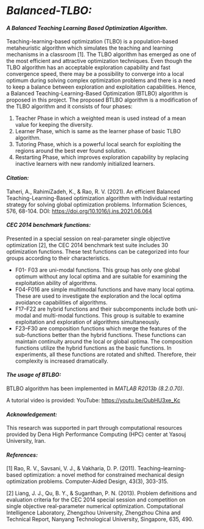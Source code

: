 # *Balanced-TLBO:*
#### *A Balanced Teaching Learning Based Optimization Algorithm*.
Teaching-learning-based optimization (TLBO) is a population-based metaheuristic algorithm which simulates the teaching and learning mechanisms in a classroom [1]. The TLBO algorithm has emerged as one of the most efficient and attractive optimization techniques. Even though the TLBO algorithm has an acceptable exploration capability and fast convergence speed, there may be a possibility to converge into a local optimum during solving complex optimization problems and there is a need to keep a balance between exploration and exploitation capabilities. 
Hence, a Balanced Teaching-Learning-Based Optimization (BTLBO) algorithm is proposed in this project. The proposed BTLBO algorithm is a modification of the TLBO algorithm and it consists of four phases: 
1) Teacher Phase in which a weighted mean is used instead of a mean value for keeping the diversity.
2) Learner Phase, which is same as the learner phase of basic TLBO algorithm.
3) Tutoring Phase, which is a powerful local search for exploiting the regions around the best ever found solution.
4) Restarting Phase, which improves exploration capability by replacing inactive learners with new randomly initialized learners.

#### *Citation:*
Taheri, A., RahimiZadeh, K., & Rao, R. V. (2021). An efficient Balanced Teaching-Learning-Based optimization algorithm with Individual restarting strategy for solving global optimization problems. Information Sciences, 576, 68-104.
DOI: https://doi.org/10.1016/j.ins.2021.06.064

#### *CEC 2014 benchmark functions:*
Presented in a special session on real-parameter single objective optimization [2], the CEC 2014 benchmark test suite includes 30 optimization functions. These test functions can be categorized into four groups according to their characteristics.
- F01- F03 are uni-modal functions. This group has only one global optimum without any local optima and are suitable for examining the exploitation ability of algorithms.
- F04-F016 are simple multimodal functions and have many local optima. These are used to investigate the exploration and the local optima avoidance capabilities of algorithms.
- F17–F22 are hybrid functions and their subcomponents include both uni-modal and multi-modal functions. This group is suitable to examine exploitation and exploration of algorithms simultaneously.
- F23–F30 are composition functions which merge the features of the sub-functions better than the hybrid functions. These functions can maintain continuity around the local or global optima. The composition functions utilize the hybrid functions as the basic functions. In experiments, all these functions are rotated and shifted. Therefore, their complexity is increased dramatically.

#### *The usage of BTLBO:*
BTLBO algorithm has been implemented in *MATLAB R2013b (8.2.0.70)*.

A tutorial video is provided: YouTube: https://youtu.be/OubHU3xe_Kc

#### *Acknowledgement:*
This research was supported in part through computational resources provided by Dena High Performance Computing
(HPC) center at Yasouj University, Iran.

#### *References:*
[1] Rao, R. V., Savsani, V. J., & Vakharia, D. P. (2011). Teaching–learning-based optimization: a novel method for constrained mechanical design optimization problems. Computer-Aided Design, 43(3), 303-315.

[2] Liang, J. J., Qu, B. Y., & Suganthan, P. N. (2013). Problem definitions and evaluation criteria for the CEC 2014 special session and competition on single objective real-parameter numerical optimization. Computational Intelligence Laboratory, Zhengzhou University, Zhengzhou China and Technical Report, Nanyang Technological University, Singapore, 635, 490.
